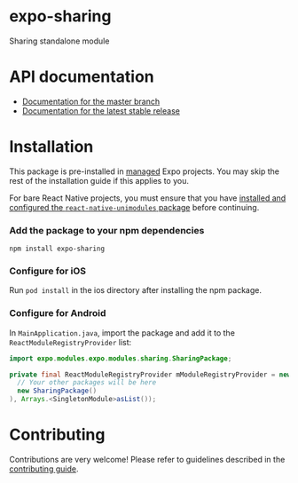 # expo-sharing

Sharing standalone module

# API documentation

- [Documentation for the master branch](https://github.com/expo/expo/blob/master/docs/pages/versions/unversioned/sdk/sharing.md)
- [Documentation for the latest stable release](https://docs.expo.io/versions/latest/sdk/sharing/)

# Installation

This package is pre-installed in [managed](https://docs.expo.io/versions/latest/introduction/managed-vs-bare/) Expo projects. You may skip the rest of the installation guide if this applies to you.

For bare React Native projects, you must ensure that you have [installed and configured the `react-native-unimodules` package](https://github.com/react-native-unimodules) before continuing.

### Add the package to your npm dependencies

```
npm install expo-sharing
```

### Configure for iOS

Run `pod install` in the ios directory after installing the npm package.

### Configure for Android

In `MainApplication.java`, import the package and add it to the `ReactModuleRegistryProvider` list:
```java
import expo.modules.expo.modules.sharing.SharingPackage;
```
```java
private final ReactModuleRegistryProvider mModuleRegistryProvider = new ReactModuleRegistryProvider(Arrays.<Package>asList(
  // Your other packages will be here
  new SharingPackage()
), Arrays.<SingletonModule>asList());
```

# Contributing

Contributions are very welcome! Please refer to guidelines described in the [contributing guide](https://github.com/expo/expo#contributing).
